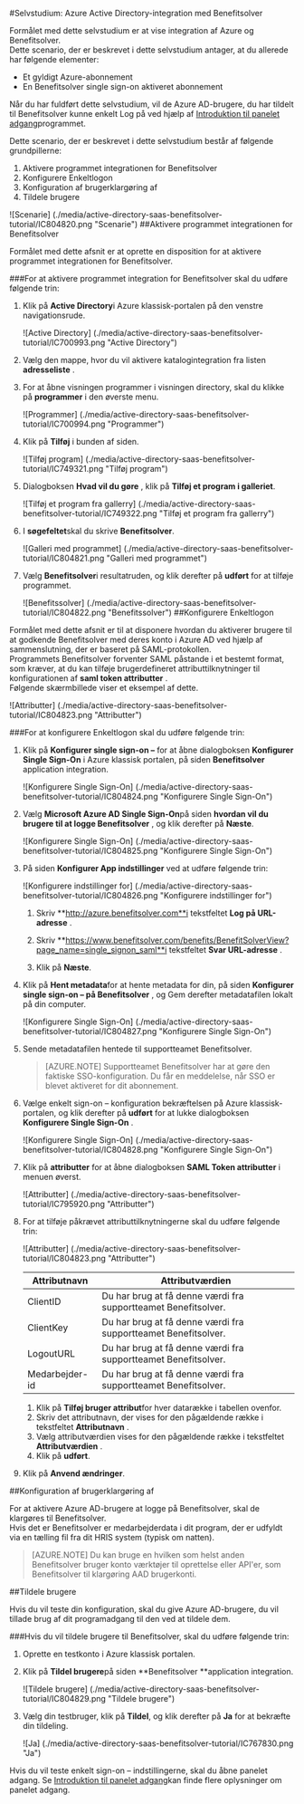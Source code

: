 <properties 
    pageTitle="Selvstudium: Azure Active Directory-integration med Benefitsolver | Microsoft Azure"
    description="Lær, hvordan du bruger Benefitsolver med Azure Active Directory til at aktivere enkeltlogon, automatiseret klargøring og mere!" 
    services="active-directory" 
    authors="jeevansd"  
    documentationCenter="na" 
    manager="femila"/>
<tags 
    ms.service="active-directory" 
    ms.devlang="na" 
    ms.topic="article" 
    ms.tgt_pltfrm="na" 
    ms.workload="identity" 
    ms.date="10/10/2016" 
    ms.author="jeedes" />

#<a name="tutorial-azure-active-directory-integration-with-benefitsolver"></a>Selvstudium: Azure Active Directory-integration med Benefitsolver

Formålet med dette selvstudium er at vise integration af Azure og Benefitsolver.  
Dette scenario, der er beskrevet i dette selvstudium antager, at du allerede har følgende elementer:

-   Et gyldigt Azure-abonnement
-   En Benefitsolver single sign-on aktiveret abonnement

Når du har fuldført dette selvstudium, vil de Azure AD-brugere, du har tildelt til Benefitsolver kunne enkelt Log på ved hjælp af [Introduktion til panelet adgang](active-directory-saas-access-panel-introduction.md)programmet.

Dette scenario, der er beskrevet i dette selvstudium består af følgende grundpillerne:

1.  Aktivere programmet integrationen for Benefitsolver
2.  Konfigurere Enkeltlogon
3.  Konfiguration af brugerklargøring af
4.  Tildele brugere

![Scenarie] (./media/active-directory-saas-benefitsolver-tutorial/IC804820.png "Scenarie")
##<a name="enabling-the-application-integration-for-benefitsolver"></a>Aktivere programmet integrationen for Benefitsolver

Formålet med dette afsnit er at oprette en disposition for at aktivere programmet integrationen for Benefitsolver.

###<a name="to-enable-the-application-integration-for-benefitsolver-perform-the-following-steps"></a>For at aktivere programmet integration for Benefitsolver skal du udføre følgende trin:

1.  Klik på **Active Directory**i Azure klassisk-portalen på den venstre navigationsrude.

    ![Active Directory] (./media/active-directory-saas-benefitsolver-tutorial/IC700993.png "Active Directory")

2.  Vælg den mappe, hvor du vil aktivere katalogintegration fra listen **adresseliste** .

3.  For at åbne visningen programmer i visningen directory, skal du klikke på **programmer** i den øverste menu.

    ![Programmer] (./media/active-directory-saas-benefitsolver-tutorial/IC700994.png "Programmer")

4.  Klik på **Tilføj** i bunden af siden.

    ![Tilføj program] (./media/active-directory-saas-benefitsolver-tutorial/IC749321.png "Tilføj program")

5.  Dialogboksen **Hvad vil du gøre** , klik på **Tilføj et program i galleriet**.

    ![Tilføj et program fra gallerry] (./media/active-directory-saas-benefitsolver-tutorial/IC749322.png "Tilføj et program fra gallerry")

6.  I **søgefeltet**skal du skrive **Benefitsolver**.

    ![Galleri med programmet] (./media/active-directory-saas-benefitsolver-tutorial/IC804821.png "Galleri med programmet")

7.  Vælg **Benefitsolver**i resultatruden, og klik derefter på **udført** for at tilføje programmet.

    ![Benefitssolver] (./media/active-directory-saas-benefitsolver-tutorial/IC804822.png "Benefitssolver")
##<a name="configuring-single-sign-on"></a>Konfigurere Enkeltlogon

Formålet med dette afsnit er til at disponere hvordan du aktiverer brugere til at godkende Benefitsolver med deres konto i Azure AD ved hjælp af sammenslutning, der er baseret på SAML-protokollen.  
Programmets Benefitsolver forventer SAML påstande i et bestemt format, som kræver, at du kan tilføje brugerdefineret attributtilknytninger til konfigurationen af **saml token attributter** .  
Følgende skærmbillede viser et eksempel af dette.

![Attributter] (./media/active-directory-saas-benefitsolver-tutorial/IC804823.png "Attributter")

###<a name="to-configure-single-sign-on-perform-the-following-steps"></a>For at konfigurere Enkeltlogon skal du udføre følgende trin:

1.  Klik på **Konfigurer single sign-on –** for at åbne dialogboksen **Konfigurer Single Sign-On** i Azure klassisk portalen, på siden **Benefitsolver** application integration.

    ![Konfigurere Single Sign-On] (./media/active-directory-saas-benefitsolver-tutorial/IC804824.png "Konfigurere Single Sign-On")

2.  Vælg **Microsoft Azure AD Single Sign-On**på siden **hvordan vil du brugere til at logge Benefitsolver** , og klik derefter på **Næste**.

    ![Konfigurere Single Sign-On] (./media/active-directory-saas-benefitsolver-tutorial/IC804825.png "Konfigurere Single Sign-On")

3.  På siden **Konfigurer App indstillinger** ved at udføre følgende trin:

    ![Konfigurere indstillinger for] (./media/active-directory-saas-benefitsolver-tutorial/IC804826.png "Konfigurere indstillinger for")

    1.  Skriv **http://azure.benefitsolver.com**i tekstfeltet **Log på URL-adresse** .
    2.  Skriv **https://www.benefitsolver.com/benefits/BenefitSolverView?page_name=single_signon_saml**i tekstfeltet **Svar URL-adresse** .  


    3.  Klik på **Næste**.

4.  Klik på **Hent metadata**for at hente metadata for din, på siden **Konfigurer single sign-on – på Benefitsolver** , og Gem derefter metadatafilen lokalt på din computer.

    ![Konfigurere Single Sign-On] (./media/active-directory-saas-benefitsolver-tutorial/IC804827.png "Konfigurere Single Sign-On")

5.  Sende metadatafilen hentede til supportteamet Benefitsolver.

    >[AZURE.NOTE] Supportteamet Benefitsolver har at gøre den faktiske SSO-konfiguration.
Du får en meddelelse, når SSO er blevet aktiveret for dit abonnement.

6.  Vælge enkelt sign-on – konfiguration bekræftelsen på Azure klassisk-portalen, og klik derefter på **udført** for at lukke dialogboksen **Konfigurere Single Sign-On** .

    ![Konfigurere Single Sign-On] (./media/active-directory-saas-benefitsolver-tutorial/IC804828.png "Konfigurere Single Sign-On")

7.  Klik på **attributter** for at åbne dialogboksen **SAML Token attributter** i menuen øverst.

    ![Attributter] (./media/active-directory-saas-benefitsolver-tutorial/IC795920.png "Attributter")

8.  For at tilføje påkrævet attributtilknytningerne skal du udføre følgende trin:

    ![Attributter] (./media/active-directory-saas-benefitsolver-tutorial/IC804823.png "Attributter")

  	|Attributnavn|Attributværdien|
  	|---|---|
  	|ClientID|Du har brug at få denne værdi fra supportteamet Benefitsolver.|
  	|ClientKey|Du har brug at få denne værdi fra supportteamet Benefitsolver.|
  	|LogoutURL|Du har brug at få denne værdi fra supportteamet Benefitsolver.|
  	|Medarbejder-id|Du har brug at få denne værdi fra supportteamet Benefitsolver.|

    1.  Klik på **Tilføj bruger attribut**for hver datarække i tabellen ovenfor.
    2.  Skriv det attributnavn, der vises for den pågældende række i tekstfeltet **Attributnavn** .
    3.  Vælg attributværdien vises for den pågældende række i tekstfeltet **Attributværdien** .
    4.  Klik på **udført**.

9.  Klik på **Anvend ændringer**.

##<a name="configuring-user-provisioning"></a>Konfiguration af brugerklargøring af

For at aktivere Azure AD-brugere at logge på Benefitsolver, skal de klargøres til Benefitsolver.  
Hvis det er Benefitsolver er medarbejderdata i dit program, der er udfyldt via en tælling fil fra dit HRIS system (typisk om natten).  

>[AZURE.NOTE] Du kan bruge en hvilken som helst anden Benefitsolver bruger konto værktøjer til oprettelse eller API'er, som Benefitsolver til klargøring AAD brugerkonti.

##<a name="assigning-users"></a>Tildele brugere

Hvis du vil teste din konfiguration, skal du give Azure AD-brugere, du vil tillade brug af dit programadgang til den ved at tildele dem.

###<a name="to-assign-users-to-benefitsolver-perform-the-following-steps"></a>Hvis du vil tildele brugere til Benefitsolver, skal du udføre følgende trin:

1.  Oprette en testkonto i Azure klassisk portalen.

2.  Klik på **Tildel brugere**på siden **Benefitsolver **application integration.

    ![Tildele brugere] (./media/active-directory-saas-benefitsolver-tutorial/IC804829.png "Tildele brugere")

3.  Vælg din testbruger, klik på **Tildel**, og klik derefter på **Ja** for at bekræfte din tildeling.

    ![Ja] (./media/active-directory-saas-benefitsolver-tutorial/IC767830.png "Ja")

Hvis du vil teste enkelt sign-on – indstillingerne, skal du åbne panelet adgang. Se [Introduktion til panelet adgang](active-directory-saas-access-panel-introduction.md)kan finde flere oplysninger om panelet adgang.
